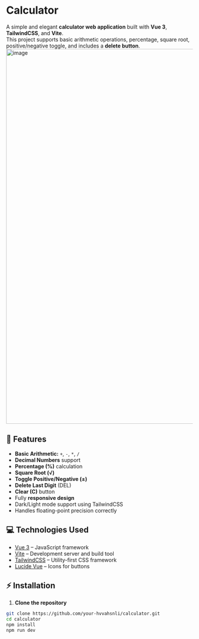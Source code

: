 # Calculator

A simple and elegant **calculator web application** built with **Vue 3**, **TailwindCSS**, and **Vite**.  
This project supports basic arithmetic operations, percentage, square root, positive/negative toggle, and includes a **delete button**.
<img width="1919" height="1009" alt="image" src="https://github.com/user-attachments/assets/7e2ea402-480e-4782-9435-c0e5c5b86a74" />


## 🚀 Features

- **Basic Arithmetic:** `+`, `-`, `*`, `/`
- **Decimal Numbers** support
- **Percentage (%)** calculation
- **Square Root (√)**
- **Toggle Positive/Negative (±)**
- **Delete Last Digit** (DEL)
- **Clear (C)** button
- Fully **responsive design**
- Dark/Light mode support using TailwindCSS
- Handles floating-point precision correctly


## 💻 Technologies Used

- [Vue 3](https://vuejs.org/) – JavaScript framework  
- [Vite](https://vitejs.dev/) – Development server and build tool  
- [TailwindCSS](https://tailwindcss.com/) – Utility-first CSS framework  
- [Lucide Vue](https://lucide.dev/) – Icons for buttons  



## ⚡ Installation

1. **Clone the repository**
```bash
git clone https://github.com/your-hvvahsnli/calculator.git
cd calculator
npm install 
npm run dev
